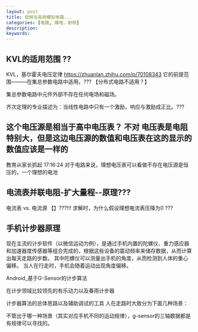 ```yaml
---
layout: post
title: 低频与高频模拟电路... 
categories: [电路, 模电，射频]
description:  
keywords:  
---
```



## KVL的适用范围 ??

KVL，基尔霍夫电压定律  https://zhuanlan.zhihu.com/p/70108343
它的前提范围———在集总参数电路中适用。???  【分布式电路不适用？】

集总参数电路中元件外部不存在任何电场和磁场。

齐次定理的专业描述为：当线性电路中只有一个激励，响应与激励成正比。???



## 这个电压源是相当于高中电压表？ 不对 电压表是电阻特别大，但是这边电压源的数值和电压表在这的显示的数值应该是一样的
教育从家长抓起  17:16:24
对于电路来说，理想电压表可以看做不存在电压源是恒压的，一个理想的电池


## 电流表并联电阻-扩大量程--原理???
电流表 vs. 电流源  【】???!!!
求解时，为什么假设理想电流表压降为0 ???


## 手机计步器原理
现在主流的计步软件（以微信运动为例），是通过手机内置的陀螺仪、重力感应器和加速器度传感器等组合完成的，根据这些设备的震动频率来储存数据，从而计算出每天走路的步数。 其中陀螺仪可以测量出手机的角度，从而检测到人体的重心偏移。 当人在行走时，手机会随着运动出现角度偏移。


Android_基于G-Sensor的计步算法

在计步领域比较领先的有乐动力以及春雨计步器

计步器算法的总体思路以及辅助调试的工具
人在走路时大致分为下面几种场景：

不管出于哪一种场景（其实对应手机不同的运动规律），g-sensor的三轴数据都是有规律可以寻找的。